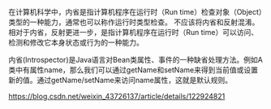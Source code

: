 在计算机科学中，内省是指计算机程序在运行时（Run time）检查对象（Object）类型的一种能力，通常也可以称作运行时类型检查。
不应该将内省和反射混淆。相对于内省，反射更进一步，是指计算机程序在运行时（Run time）可以访问、检测和修改它本身状态或行为的一种能力。


内省(Introspector)是Java语言对Bean类属性、事件的一种缺省处理方法。例如A类中有属性name，那么我们可以通过getName和setName来得到当前值或设置新的值。通过getName/setName来访问name属性，这就是默认规则。

https://blog.csdn.net/weixin_43726137/article/details/122924821